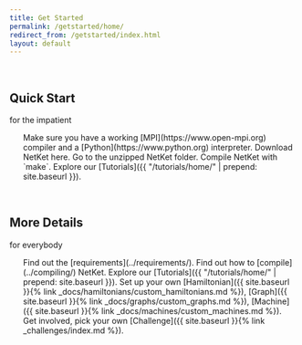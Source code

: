 ```yaml
---
title: Get Started
permalink: /getstarted/home/
redirect_from: /getstarted/index.html
layout: default
---
```

<br>
<div class="container">
  <div id="markdown-content-container">

<div class="row" >
  <div class="col-sm-5">
    <div class="jumbotron">
    <h2 class="text-center">Quick Start</h2>
    <div class="text-center">
    <p class="text-muted"> for the impatient</p>
    </div>
    </div>
  </div>
  <div class="col-sm-7">
    <ol class="list-group">
       <libullet class="list-group-item" markdown="span">Make sure you have a working [MPI](https://www.open-mpi.org) compiler and a [Python](https://www.python.org) interpreter. </libullet>
       <libullet class="list-group-item">Download NetKet here.</libullet>
       <libullet class="list-group-item">Go to the unzipped NetKet folder.</libullet>
       <libullet class="list-group-item" markdown="span">Compile NetKet with `make`.</libullet>
       <libullet class="list-group-item" markdown="span">Explore our [Tutorials]({{ "/tutorials/home/" | prepend: site.baseurl }}).</libullet>
    </ol>
  </div>
</div>
<br>
<div class="row" >
  <div class="col-sm-5">
    <div class="jumbotron">
    <h2 class="text-center">More Details</h2>
    <div class="text-center">
    <p class="text-muted"> for everybody</p>
    </div>
    </div>
  </div>
  <div class="col-sm-7">
    <ol class="list-group">
       <libullet class="list-group-item" markdown="span">Find out the [requirements](../requirements/).</libullet>
       <libullet class="list-group-item" markdown="span">Find out how to [compile](../compiling/) NetKet.</libullet>
       <libullet class="list-group-item" markdown="span">Explore our [Tutorials]({{ "/tutorials/home/" | prepend: site.baseurl }}).</libullet>
       <libullet class="list-group-item" markdown="span">Set up your own [Hamiltonian]({{ site.baseurl }}{% link _docs/hamiltonians/custom_hamiltonians.md %}), [Graph]({{ site.baseurl }}{% link _docs/graphs/custom_graphs.md %}),
       [Machine]({{ site.baseurl }}{% link _docs/machines/custom_machines.md %}).</libullet>
       <libullet class="list-group-item" markdown="span">Get involved, pick your own [Challenge]({{ site.baseurl }}{% link _challenges/index.md %}).</libullet>
    </ol>
  </div>
</div>

</div>
</div>
